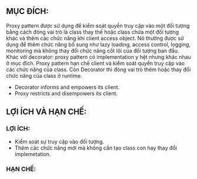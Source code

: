 ## MỤC ĐÍCH:

Proxy pattern được sử dụng để kiểm soát quyền truy cập vào một đối tượng bằng cách đóng vai trò là class thay thế hoặc class chứa một đối tượng khác và thêm các chức năng khi client access object. Nó thường được sử dụng để thêm chức năng bổ sung như lazy loading, access control, logging, monitoring mà không thay đổi chức năng cốt lõi của đối tượng ban đầu. <br/>
Khác với decorator: proxy pattern có implementation y hệt nhưng khác nhau ở mục đích. Proxy pattern hạn chế client và kiểm soát quyển truy cập vào các chức năng của class. Còn Decorator thì đóng vai trò thêm hoặc thay đổi chức năng của class ở runtime.

-   Decorator informs and empowers its client.
-   Proxy restricts and disempowers its client.

## LỢI ÍCH VÀ HẠN CHẾ:

### LỢI ÍCH:

-   Kiểm soát sự truy cập vào đối tượng.
-   Thêm các chức năng mới mà không cần tạo class con hay thay đổi implemetation.

### HẠN CHẾ:


